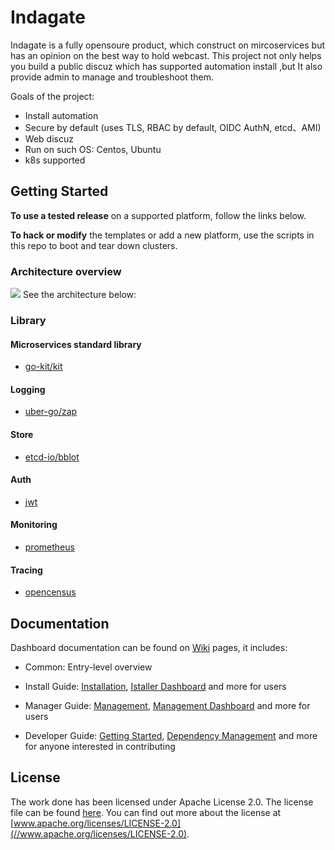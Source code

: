 # Indagate

Indagate is a fully opensoure product, which construct on mircoservices but has an opinion on the best way to hold webcast. This project not only helps you build a public discuz which has supported  automation install ,but It also provide admin to manage and troubleshoot them.

Goals of the project:

- Install automation
- Secure by default (uses TLS, RBAC by default, OIDC AuthN, etcd、AMI)
- Web discuz
- Run on such OS: Centos, Ubuntu
- k8s supported

## Getting Started

**To use a tested release** on a supported platform, follow the links below.

**To hack or modify** the templates or add a new platform, use the scripts in this repo to boot and tear down clusters.

### Architecture overview
![](dcos/architecture.png)
See the architecture below:



### Library

#### Microservices standard library

- [go-kit/kit](https://github.com/go-kit/kit)

#### Logging

- [uber-go/zap](https://github.com/uber-go/zap)

#### Store

- [etcd-io/bblot](https://github.com/etcd-io/bbolt)

#### Auth

- [jwt](https://github.com/dgrijalva/jwt-go)

#### Monitoring

- [prometheus](https://github.com/prometheus/prometheus)

#### Tracing

- [opencensus](https://github.com/census-instrumentation/opencensus-go)


## Documentation

Dashboard documentation can be found on [Wiki](https://github.com/ustackq/indagate/wiki) pages, it includes:

* Common: Entry-level overview

* Install Guide: [Installation](https://github.com/ustackq/indagate/docs/Installation), [Istaller Dashboard](
https://github.com/ustackq/yunus/docs/Accessing-dashboard) and more for users

* Manager Guide: [Management](https://github.com/ustackq/indagate/docs/management), [Management Dashboard](
https://github.com/ustackq/indagate/docs/Accessing-dashboard) and more for users

* Developer Guide: [Getting Started](https://github.com/ustackq/indagate/docs/Getting-started), [Dependency
Management](https://github.com/ustackq/indagate/docs/Dependency-management) and more for anyone interested in contributing

## License

The work done has been licensed under Apache License 2.0. The license file can be found [here](LICENSE). You can find
out more about the license at [www.apache.org/licenses/LICENSE-2.0](//www.apache.org/licenses/LICENSE-2.0).



